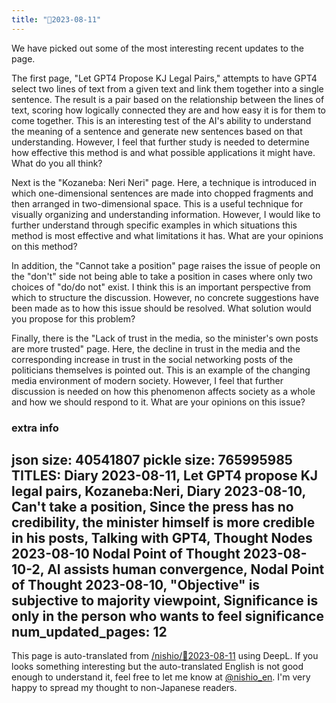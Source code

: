 ```yaml
---
title: "🤖2023-08-11"
---
```


We have picked out some of the most interesting recent updates to the page.

The first page, "Let GPT4 Propose KJ Legal Pairs," attempts to have GPT4 select two lines of text from a given text and link them together into a single sentence. The result is a pair based on the relationship between the lines of text, scoring how logically connected they are and how easy it is for them to come together. This is an interesting test of the AI's ability to understand the meaning of a sentence and generate new sentences based on that understanding. However, I feel that further study is needed to determine how effective this method is and what possible applications it might have. What do you all think?

Next is the "Kozaneba: Neri Neri" page. Here, a technique is introduced in which one-dimensional sentences are made into chopped fragments and then arranged in two-dimensional space. This is a useful technique for visually organizing and understanding information. However, I would like to further understand through specific examples in which situations this method is most effective and what limitations it has. What are your opinions on this method?

In addition, the "Cannot take a position" page raises the issue of people on the "don't" side not being able to take a position in cases where only two choices of "do/do not" exist. I think this is an important perspective from which to structure the discussion. However, no concrete suggestions have been made as to how this issue should be resolved. What solution would you propose for this problem?

Finally, there is the "Lack of trust in the media, so the minister's own posts are more trusted" page. Here, the decline in trust in the media and the corresponding increase in trust in the social networking posts of the politicians themselves is pointed out. This is an example of the changing media environment of modern society. However, I feel that further discussion is needed on how this phenomenon affects society as a whole and how we should respond to it. What are your opinions on this issue?

### extra info
json size: 40541807
pickle size: 765995985
TITLES: Diary 2023-08-11, Let GPT4 propose KJ legal pairs, Kozaneba:Neri, Diary 2023-08-10, Can't take a position, Since the press has no credibility, the minister himself is more credible in his posts, Talking with GPT4, Thought Nodes 2023-08-10 Nodal Point of Thought 2023-08-10-2, AI assists human convergence, Nodal Point of Thought 2023-08-10, "Objective" is subjective to majority viewpoint, Significance is only in the person who wants to feel significance
num_updated_pages: 12
---
This page is auto-translated from [/nishio/🤖2023-08-11](https://scrapbox.io/nishio/🤖2023-08-11) using DeepL. If you looks something interesting but the auto-translated English is not good enough to understand it, feel free to let me know at [@nishio_en](https://twitter.com/nishio_en). I'm very happy to spread my thought to non-Japanese readers.